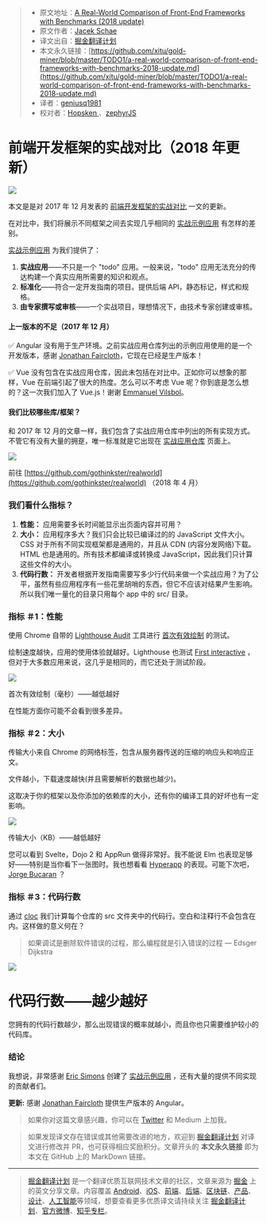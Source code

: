 > * 原文地址：[A Real-World Comparison of Front-End Frameworks with Benchmarks (2018 update)](https://medium.freecodecamp.org/a-real-world-comparison-of-front-end-frameworks-with-benchmarks-2018-update-e5760fb4a962)
> * 原文作者：[Jacek Schae](https://medium.freecodecamp.org/@jacekschae?source=post_header_lockup)
> * 译文出自：[掘金翻译计划](https://github.com/xitu/gold-miner)
> * 本文永久链接：[https://github.com/xitu/gold-miner/blob/master/TODO1/a-real-world-comparison-of-front-end-frameworks-with-benchmarks-2018-update.md](https://github.com/xitu/gold-miner/blob/master/TODO1/a-real-world-comparison-of-front-end-frameworks-with-benchmarks-2018-update.md)
> * 译者：[geniusq1981](https://github.com/geniusq1981)
> * 校对者：[Hopsken ](https://github.com/Hopsken)、[zephyrJS](https://github.com/zephyrJS)

# 前端开发框架的实战对比（2018 年更新）

![](https://cdn-images-1.medium.com/max/1000/1*0aM-p4OCCxRMXroYn0qPVA.png)

本文是是对 2017 年 12 月发表的 [前端开发框架的实战对比](https://medium.freecodecamp.org/a-real-world-comparison-of-front-end-frameworks-with-benchmarks-e1cb62fd526c) 一文的更新。

在对比中，我们将展示不同框架之间去实现几乎相同的 [实战示例应用](https://github.com/gothinkster/realworld) 有怎样的差别。

[实战示例应用](https://github.com/gothinkster/realworld) 为我们提供了：

1. **实战应用**——不只是一个 "todo" 应用。一般来说，"todo" 应用无法充分的传达构建一个真实应用所需要的知识和观点。
2. **标准化**——符合一定开发指南的项目。提供后端 API，静态标记，样式和规格。
3. **由专家撰写或审核**——一个实战项目，理想情况下，由技术专家创建或审核。

#### 上一版本的不足（2017 年 12 月）

✅ Angular 没有用于生产环境。之前实战应用仓库列出的示例应用使用的是一个开发版本，感谢 [Jonathan Faircloth](https://medium.com/@jafaircl)，它现在已经是生产版本！

✅ Vue 没有包含在实战应用仓库，因此未包括在对比中。正如你可以想象的那样，Vue 在前端引起了很大的热度。怎么可以不考虑 Vue 呢？你到底是怎么想的？这一次我们加入了 Vue.js！谢谢 [Emmanuel Vilsbol](https://medium.com/@evilsbol)。

#### 我们比较哪些库/框架？

和 2017 年 12 月的文章一样，我们包含了实战应用仓库中列出的所有实现方式。不管它有没有大量的拥趸，唯一标准就是它出现在 [实战应用仓库](https://github.com/gothinkster/realworld) 页面上。

![](https://cdn-images-1.medium.com/max/1000/1*IJ4a_VfY1Qn3yJaIy7pjVw.png)

前往 [https://github.com/gothinkster/realworld](https://github.com/gothinkster/realworld) （2018 年 4 月）

### 我们看什么指标？

1.  **性能：** 应用需要多长时间能显示出页面内容并可用？
2.  **大小：** 应用程序多大？我们只会比较已编译过的的 JavaScript 文件大小。 CSS 对于所有不同实现框架都是通用的，并且从 CDN (内容分发网络)下载。 HTML 也是通用的。所有技术都编译或转换成 JavaScript，因此我们只计算这些文件的大小。
3.  **代码行数：** 开发者根据开发指南需要写多少行代码来做一个实战应用？为了公平，虽然有些应用程序有一些花里胡哨的东西，但它不应该对结果产生影响。所以我们唯一量化的目录只用每个 app 中的 src/ 目录。

### 指标 ＃1：**性能**

使用 Chrome 自带的 [Lighthouse Audit](https://developers.google.com/) 工具进行 [首次有效绘制](https://developers.google.com/web/tools/lighthouse/audits/first-meaningful-paint) 的测试。

绘制速度越快，应用的使用体验就越好。Lighthouse 也测试 [First interactive](https://developers.google.com/web/tools/lighthouse/audits/first-interactive) ，但对于大多数应用来说，这几乎是相同的，而它还处于测试阶段。

![](https://cdn-images-1.medium.com/max/1000/1*El9cBVFHxRG36XD8KNjA_g.png)

首次有效绘制（毫秒）——越低越好

在性能方面你可能不会看到很多差异。

### 指标 ＃2：大小

传输大小来自 Chrome 的网络标签，包含从服务器传送的压缩的响应头和响应正文。

文件越小，下载速度越快(并且需要解析的数据也越少)。

这取决于你的框架以及你添加的依赖库的大小，还有你的编译工具的好坏也有一定影响。

![](https://cdn-images-1.medium.com/max/1000/1*xHuwMctzoT6aA3BE4zXA5w.png)

传输大小（KB）——越低越好

您可以看到 Svelte，Dojo 2 和 AppRun 做得非常好。我不能说 Elm 也表现足够好——特别是当你看下一张图时。我也想看看 [Hyperapp](https://hyperapp.js.org/) 的表现。可能下次吧，[Jorge Bucaran](https://medium.com/@jorgebucaran) ？

### 指标 ＃3：代码行数

通过 [cloc](https://github.com/AlDanial/cloc) 我们计算每个仓库的 src 文件夹中的代码行。空白和注释行不会包含在内。这样做的意义何在？

>如果调试是删除软件错误的过程，那么编程就是引入错误的过程 — Edsger Dijkstra

![](https://cdn-images-1.medium.com/max/1000/1*YTfk05JBtqNBIoK_4u2H3g.png)

# 代码行数——越少越好

您拥有的代码行数越少，那么出现错误的概率就越小，而且你也只需要维护较小的代码库。

### 结论

我想说，非常感谢 [Eric Simons](https://medium.com/@er) 创建了 [实战示例应用](https://github.com/gothinkster/realworld) ，还有大量的提供不同实现的贡献者们。

**更新:** 感谢 [Jonathan Faircloth](https://medium.com/@jafaircl) 提供生产版本的 Angular。

> 如果你对这篇文章感兴趣，你可以在 [Twitter](https://twitter.com/jacekschae) 和 Medium 上加我。

> 如果发现译文存在错误或其他需要改进的地方，欢迎到 [掘金翻译计划](https://github.com/xitu/gold-miner) 对译文进行修改并 PR，也可获得相应奖励积分。文章开头的 **本文永久链接** 即为本文在 GitHub 上的 MarkDown 链接。


---

> [掘金翻译计划](https://github.com/xitu/gold-miner) 是一个翻译优质互联网技术文章的社区，文章来源为 [掘金](https://juejin.im) 上的英文分享文章。内容覆盖 [Android](https://github.com/xitu/gold-miner#android)、[iOS](https://github.com/xitu/gold-miner#ios)、[前端](https://github.com/xitu/gold-miner#前端)、[后端](https://github.com/xitu/gold-miner#后端)、[区块链](https://github.com/xitu/gold-miner#区块链)、[产品](https://github.com/xitu/gold-miner#产品)、[设计](https://github.com/xitu/gold-miner#设计)、[人工智能](https://github.com/xitu/gold-miner#人工智能)等领域，想要查看更多优质译文请持续关注 [掘金翻译计划](https://github.com/xitu/gold-miner)、[官方微博](http://weibo.com/juejinfanyi)、[知乎专栏](https://zhuanlan.zhihu.com/juejinfanyi)。
